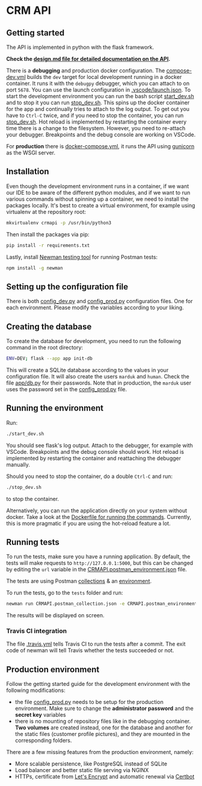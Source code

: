 # CRM API
## Getting started
The API is implemented in python with the flask framework.

 **Check the [design.md file for detailed documentation on the API](design.md).**

There is a **debugging** and production docker configuration. The [compose-dev.yml](compose-dev.yml) builds the `dev` target for local development running in a docker container. It runs it with the `debugpy` debugger, which you can attach to on port `5678`. You can use the launch configuration in [.vscode/launch.json](.vscode/launch.json). To start the development environment you can run the bash script [start_dev.sh](start_dev.sh) and to stop it you can run [stop_dev.sh](stop_dev.sh). This spins up the docker container for the app and continually tries to attach to the log output. To get out you have to `Ctrl-C` twice, and if you need to stop the container, you can run [stop_dev.sh](stop_dev.sh). Hot reload is implemented by restarting the container every time there is a change to the filesystem. However, you need to re-attach your debugger. Breakpoints and the debug console are working on VSCode.

For **production** there is [docker-compose.yml](docker-compose.yml), it runs the API using [gunicorn](https://gunicorn.org/) as the WSGI server.

## Installation
Even though the development environment runs in  a container, if we want our IDE to be aware of the different python modules, and if we want to run various commands without spinning up a container, we need to install the packages locally. It's best to create a virtual environment, for example using virtualenv at the repository root:
```bash
mkvirtualenv crmapi -p /usr/bin/python3
```
Then install the packages via pip:
```bash
pip install -r requirements.txt
```
Lastly, install [Newman testing tool](https://github.com/postmanlabs/newman) for running Postman tests:
```bash
npm install -g newman
```
## Setting up the configuration file
There is both [config_dev.py](config_dev.py) and [config_prod.py](config_prod.py) configuration files. One for each environment. Please modify the variables according to your liking.
## Creating the database
To create the database for development, you need to run the following command in the root directory:
```bash
ENV=DEV; flask --app app init-db
```
This will create a SQLite database according to the values in your configuration file. It will also create the users `marduk` and `human`. Check the file [app/db.py](app/db.py) for their passwords. Note that in production, the `marduk` user uses the password set in the [config_prod.py](config_prod.py) file.
## Running the environment
Run:
```bash
./start_dev.sh
```
You should see flask's log output. Attach to the debugger, for example with VSCode. Breakpoints and the debug console should work. Hot reload is implemented by restarting the container and reattaching the debugger manually.

Should you need to stop the container, do a double `Ctrl-C` and run:
```bash
./stop_dev.sh
```
to stop the container.

Alternatively, you can run the application directly on your system without docker. Take a look at the [Dockerfile for running the commands](Dockerfile). Currently, this is more pragmatic if you are using the hot-reload feature a lot.
## Running tests
To run the tests, make sure you have a running application. By default, the tests will make requests to `http://127.0.0.1:5000`, but this can be changed by editing the `url` variable in the [CRMAPI.postman_environment.json](tests/CRMAPI.postman_environment.json) file.

The tests are using Postman [collections](https://www.postman.com/collection/) & an [environment](https://learning.postman.com/docs/sending-requests/managing-environments/).

To run the tests, go to the `tests` folder and run:
```bash
newman run CRMAPI.postman_collection.json -e CRMAPI.postman_environment.json
```
The results will be displayed on screen.

### Travis CI integration
The file [.travis.yml](.travis.yml) tells Travis CI to run the tests after a commit. The exit code of newman will tell Travis whether the tests succeeded or not.
## Production environment
Follow the getting started guide for the development environment with the following modifications:
- the file [config_prod.py](config_prod.py) needs to be setup for the production environment. Make sure to change the **administrator password** and the **secret key** variables
- there is no mounting of repository files like in the debugging container. **Two volumes** are created instead, one for the database and another for the static files (customer profile pictures), and they are mounted in the corresponding folders.

There are a few missing features from the production environment, namely:
- More scalable persistence, like PostgreSQL instead of SQLite
- Load balancer and better static file serving via NGINX
- HTTPs, certificate from [Let's Encrypt](https://letsencrypt.org/) and automatic renewal via [Certbot](https://certbot.eff.org/)
